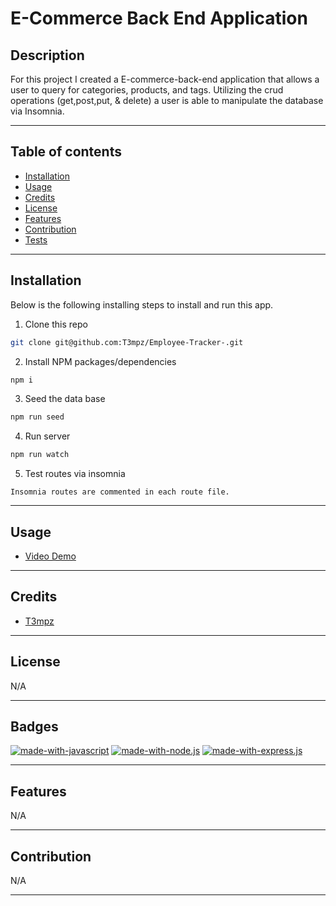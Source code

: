 # E-Commerce Back End Application

## Description

For this project I created a E-commerce-back-end application that allows a user to query for categories, products, and tags.
Utilizing the crud operations (get,post,put, & delete) a user is able to manipulate the database via Insomnia.

---

## Table of contents

- [Installation](#installation)
- [Usage](#usage)
- [Credits](#credits)
- [License](#license)
- [Features](#features)
- [Contribution](#contribution)
- [Tests](#tests)

---

## Installation

Below is the following installing steps to install and run this app.

1. Clone this repo

```sh
git clone git@github.com:T3mpz/Employee-Tracker-.git
```

2. Install NPM packages/dependencies

```sh
npm i
```

3. Seed the data base

```sh
npm run seed
```

4. Run server

```sh
npm run watch
```

5. Test routes via insomnia

```
Insomnia routes are commented in each route file.
```

---

## Usage

- [Video Demo](https://drive.google.com/file/d/1w51RFLSCCBO5027w-2hzBmx-S34df53_/view)

---

## Credits

- [T3mpz](https://github.com/T3mpz)

---

## License

N/A

---

## Badges

[![made-with-javascript](https://img.shields.io/badge/Made%20with-JavaScript-1f425f.svg)](https://www.javascript.com)
[![made-with-node.js](https://img.shields.io/badge/Made%20with-Node.js-1f425f.svg)](https://www.javascript.com)
[![made-with-express.js](https://img.shields.io/badge/Made%20with-Express.js-1f425f.svg)](http://expressjs.com/)

---

## Features

N/A

---

## Contribution

N/A

---
